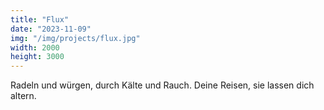 ```yaml
---
title: "Flux"
date: "2023-11-09"
img: "/img/projects/flux.jpg"
width: 2000
height: 3000
---
```


Radeln und würgen, durch Kälte und Rauch.
Deine Reisen, sie lassen dich altern.
